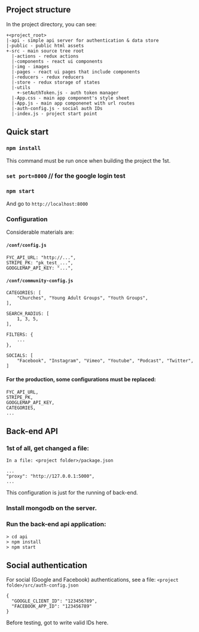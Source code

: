 
## Project structure

In the project directory, you can see:
```
+<project_root>
|-api - simple api server for authentication & data store
|-public - public html assets
+-src - main source tree root
  |-actions - redux actions
  |-components - react ui components
  |-img - images
  |-pages - react ui pages that include components
  |-reducers - redux reducers
  |-store - redux storage of states
  |-utils
    +-setAuthToken.js - auth token manager
  |-App.css - main app component's style sheet
  |-App.js - main app componenet with url routes
  |-auth-config.js - social auth IDs
  |-index.js - project start point
```

## Quick start

### `npm install`
This command must be run once when building the project the 1st.
### `set port=8000` // for the google login test
### `npm start`

And go to `http://localhost:8000`

### Configuration
Considerable materials are:
#### `/conf/config.js`
#### 	
    FYC_API_URL: "http://...",
    STRIPE_PK: "pk_test_...",
    GOOGLEMAP_API_KEY: "...",

#### `/conf/community-config.js`
    CATEGORIES: [
        "Churches", "Young Adult Groups", "Youth Groups",
    ],

    SEARCH_RADIUS: [
        1, 3, 5,
    ],

    FILTERS: {
        ...
    },

    SOCIALS: [
        "Facebook", "Instagram", "Vimeo", "Youtube", "Podcast", "Twitter",
    ]
#### For the production, some configurations must be replaced:
    FYC_API_URL,
    STRIPE_PK,
    GOOGLEMAP_API_KEY,
    CATEGORIES,
    ...

## Back-end API

### 1st of all, get changed a file:
``In a file: <project folder>/package.json``
```
...
"proxy": "http://127.0.0.1:5000",
...
```
This configuration is just for the running of back-end.
### Install mongodb on the server.

### Run the back-end api application:
```
> cd api
> npm install
> npm start
```

## Social authentication

For social (Google and Facebook) authentications, see a file: `<project folde>/src/auth-config.json`
```
{
  "GOOGLE_CLIENT_ID": "123456789",
  "FACEBOOK_APP_ID": "123456789"
}
```
Before testing, got to write valid IDs here.
